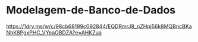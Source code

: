# Modelagem-de-Banco-de-Dados

https://1drv.ms/w/c/98cb68199c092844/EQDRmrJ8_nZHpj56k8MQBncBKaNhK8PgxPHC_VYeaOBDZA?e=AHKZua
